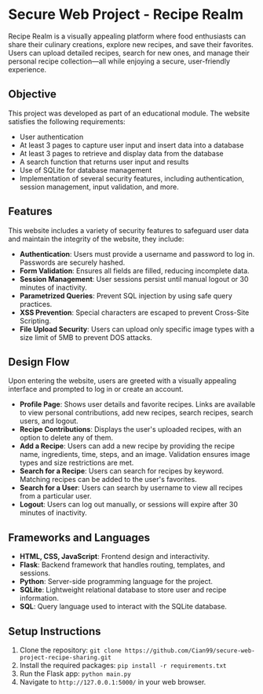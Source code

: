 # Secure Web Project - Recipe Realm

Recipe Realm is a visually appealing platform where food enthusiasts can share their culinary creations, explore new recipes, and save their favorites. Users can upload detailed recipes, search for new ones, and manage their personal recipe collection—all while enjoying a secure, user-friendly experience.

## Objective
This project was developed as part of an educational module. The website satisfies the following requirements:
- User authentication
- At least 3 pages to capture user input and insert data into a database
- At least 3 pages to retrieve and display data from the database
- A search function that returns user input and results
- Use of SQLite for database management
- Implementation of several security features, including authentication, session management, input validation, and more.

## Features
This website includes a variety of security features to safeguard user data and maintain the integrity of the website, they include:
- **Authentication**: Users must provide a username and password to log in. Passwords are securely hashed.
- **Form Validation**: Ensures all fields are filled, reducing incomplete data.
- **Session Management**: User sessions persist until manual logout or 30 minutes of inactivity.
- **Parametrized Queries**: Prevent SQL injection by using safe query practices.
- **XSS Prevention**: Special characters are escaped to prevent Cross-Site Scripting.
- **File Upload Security**: Users can upload only specific image types with a size limit of 5MB to prevent DOS attacks.

## Design Flow
Upon entering the website, users are greeted with a visually appealing interface and prompted to log in or create an account.

- **Profile Page**: Shows user details and favorite recipes. Links are available to view personal contributions, add new recipes, search recipes, search users, and logout.
- **Recipe Contributions**: Displays the user's uploaded recipes, with an option to delete any of them.
- **Add a Recipe**: Users can add a new recipe by providing the recipe name, ingredients, time, steps, and an image. Validation ensures image types and size restrictions are met.
- **Search for a Recipe**: Users can search for recipes by keyword. Matching recipes can be added to the user's favorites.
- **Search for a User**: Users can search by username to view all recipes from a particular user.
- **Logout**: Users can log out manually, or sessions will expire after 30 minutes of inactivity.

## Frameworks and Languages
- **HTML, CSS, JavaScript**: Frontend design and interactivity.
- **Flask**: Backend framework that handles routing, templates, and sessions.
- **Python**: Server-side programming language for the project.
- **SQLite**: Lightweight relational database to store user and recipe information.
- **SQL**: Query language used to interact with the SQLite database.

## Setup Instructions
1. Clone the repository: `git clone https://github.com/Cian99/secure-web-project-recipe-sharing.git`
2. Install the required packages: `pip install -r requirements.txt`
3. Run the Flask app: `python main.py`
4. Navigate to `http://127.0.0.1:5000/` in your web browser.